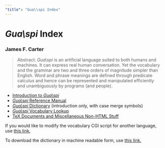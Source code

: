 ```yaml
---
"title": "Gua\\spi Index"
---
```


# _Gua\spi_ Index

### James F. Carter

> Abstract: _Gua\spi_ is an artificial language suited to both humans and machines. It can express real human conversation. Yet the vocabulary and the grammar are two and three orders of magnitude simpler than English. Word and phrase meanings are defined through predicate calculus and hence can be represented and manipulated efficiently and unambiguously by programs (and people). 

  * [Introduction to _Gua\spi_](./acmpaper)
  * [_Gua\spi_ Reference Manual](./guarefmn)
  * [_Gua\spi_ Dictionary](./dictintr) (introduction only, with case merge symbols) 
  * [_Gua\spi_ Vocabulary Lookup](./xankua)
  * [TeX Documents and Miscellaneous Non-HTML Stuff](./old)



If you would like to modify the vocabulary CGI script for another language, use [this link.](./xankuacgi.txt)

To download the dictionary in machine readable form, use [this link.](./xankua.dat)
